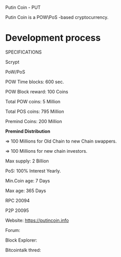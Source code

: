 

Putin Coin - PUT

Putin Coin is a POW\PoS -based cryptocurrency.

Development process
===========================

SPECIFICATIONS

Scrypt

PoW/PoS

POW Time blocks: 600 sec.

POW Block reward: 100 Coins

Total POW coins: 5 Million

Total POS coins: 795 Million

Premind Coins: 200 Million 

****Premind Distribution**** 

=> 100 Millions for Old Chain to new Chain swappers.

=> 100 Millions for new chain investors. 

Max supply: 2 Billion

PoS:  100% Interest Yearly.

Min.Coin age: 7 Days

Max age: 365 Days

RPC 20094

P2P 20095

Website: https://putincoin.info

Forum: 

Block Explorer: 

Bitcointalk thred: 
